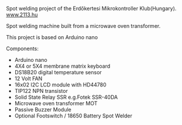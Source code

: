 Spot welding project of the Erdőkertesi Mikrokontroller Klub(Hungary).  www.2113.hu

Spot welding machine built from a microwave oven transformer.

This project is based on Arduino nano

Components:
- Arduino nano
- 4X4 or 5X4 membrane matrix keyboard
- DS18B20 digital temperature sensor
- 12 Volt FAN
- 16x02 I2C LCD module with HD44780
- TIP122 NPN transistor
- Solid State Relay SSR   e.g.Fotek SSR-40DA
- Microwave oven transformer   MOT
- Passive Buzzer Module
- Optional Footswitch / 18650 Battery Spot Welder


